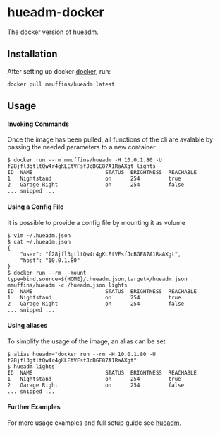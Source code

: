 # hueadm-docker
The docker version of [hueadm](https://github.com/bahamas10/hueadm).

Installation
------------
After setting up docker [docker](https://docs.docker.com/get-docker/), run:

    docker pull mmuffins/hueadm:latest


Usage
------------
#### Invoking Commands
Once the image has been pulled, all functions of the cli are avalable by passing the needed parameters to a new container

    $ docker run --rm mmuffins/hueadm -H 10.0.1.80 -U f28jfl3gtltQw4r4gKLEtVFsfJcBGE87A1RaAXgt lights
    ID  NAME                       STATUS  BRIGHTNESS  REACHABLE
    1   Nightstand                 on      254         true
    2   Garage Right               on      254         false
    ... snipped ...

#### Using a Config File
It is possible to provide a config file by mounting it as volume

    $ vim ~/.hueadm.json
    $ cat ~/.hueadm.json
    {
        "user": "f28jfl3gtltQw4r4gKLEtVFsfJcBGE87A1RaAXgt",
        "host": "10.0.1.80"
    }
    $ docker run --rm --mount type=bind,source=${HOME}/.hueadm.json,target=/hueadm.json mmuffins/hueadm -c /hueadm.json lights
    ID  NAME                       STATUS  BRIGHTNESS  REACHABLE
    1   Nightstand                 on      254         true
    2   Garage Right               on      254         false
    ... snipped ...

#### Using aliases
To simplify the usage of the image, an alias can be set

    $ alias hueadm="docker run --rm -H 10.0.1.80 -U f28jfl3gtltQw4r4gKLEtVFsfJcBGE87A1RaAXgt"
    $ hueadm lights
    ID  NAME                       STATUS  BRIGHTNESS  REACHABLE
    1   Nightstand                 on      254         true
    2   Garage Right               on      254         false
    ... snipped ...

#### Further Examples
For more usage examples and full setup guide see [hueadm](https://github.com/bahamas10/hueadm).

